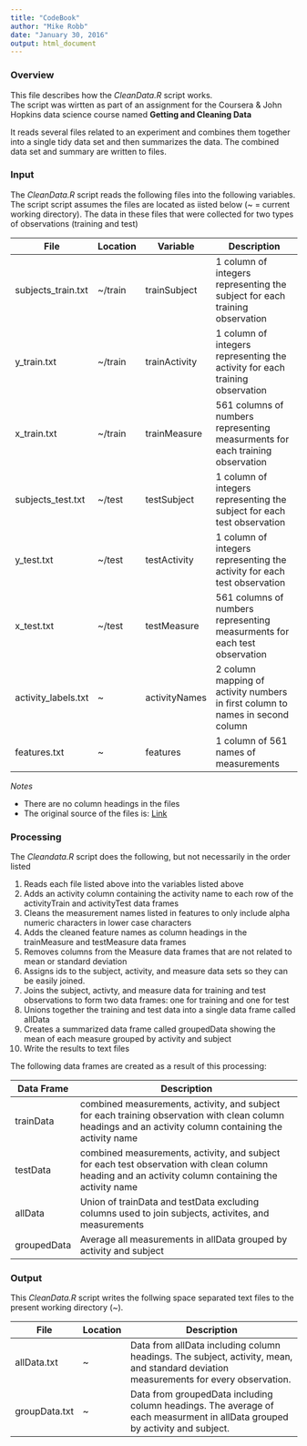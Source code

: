 ```yaml
---
title: "CodeBook"
author: "Mike Robb"
date: "January 30, 2016"
output: html_document
---
```


### Overview
This file describes how the _CleanData.R_ script works.  
The script was wirtten as part of an assignment for the Coursera & John Hopkins data science course named **Getting and Cleaning Data**

It reads several files related to an experiment and combines them together into a single tidy
data set and then summarizes the data.  The combined data set and summary are written to files.

### Input
The _CleanData.R_ script reads the following files into the following variables.
The script script assumes the files are located as iisted below (~ = current working directory).
The data in these files that were collected for two types of observations (training and test)

File  | Location  | Variable  | Description   
---   | ---     | ---   | ---   
subjects_train.txt  | ~/train   | trainSubject | 1 column of integers representing the subject for each training observation  
y_train.txt   | ~/train   | trainActivity   | 1 column of integers representing the activity for each training observation  
x_train.txt   | ~/train   | trainMeasure    | 561 columns of numbers representing measurments for each training observation  
subjects_test.txt   | ~/test    | testSubject   | 1 column of integers representing the subject for each test observation   
y_test.txt    | ~/test    | testActivity    | 1 column of integers representing the activity for each test observation  
x_test.txt  | ~/test  | testMeasure   | 561 columns of numbers representing measurments for each test observation  
activity_labels.txt   | ~   | activityNames   | 2 column mapping of activity numbers in first column to names in second column   
features.txt  | ~   | features  | 1 column of 561 names of measurements   

_Notes_   
 * There are no column headings in the files  
 * The original source of the files is:  [Link](https://d396qusza40orc.cloudfront.net/getdata%2Fprojectfiles%2FUCI%20HAR%20Dataset.zip)
 

### Processing
The _Cleandata.R_ script does the following, but not necessarily in the order listed

1. Reads each file listed above into the variables listed above 
2. Adds an activity column containing the activity name to each row of the activityTrain and activityTest data frames 
3. Cleans the measurement names listed in features to only include alpha numeric characters in lower case characters 
4. Adds the cleaned feature names as column headings in the trainMeasure and testMeasure data frames 
5. Removes columns from the Measure data frames that are not related to mean or standard deviation 
6. Assigns ids to the subject, activity, and measure data sets so they can be easily joined. 
7. Joins the subject, activty, and measure data for training and test observations to form two data frames: one for training and one for test 
8. Unions together the training and test data into a single data frame called allData 
9. Creates a summarized data frame called groupedData showing the mean of each measure grouped by activity and subject  
10. Write the results to text files 

The following data frames are created as a result of this processing:

Data Frame  | Description
---   | ---   
trainData   | combined measurements, activity, and subject for each training observation with clean column headings and an activity column containing the activity name   
testData  | combined measurements, activity, and subject for each test observation with clean column heading  and an activity column containing the activity name  
allData   | Union of trainData and testData excluding columns used to join subjects, activites, and measurements  
groupedData | Average all measurements in allData grouped by activity and subject   

### Output  
This _CleanData.R_ script writes the follwing space separated text files to the present working directory (~).
 
File  | Location  | Description   
---   | ---   | ---
allData.txt   | ~   | Data from allData including column headings. The subject, activity, mean, and standard deviation measurements for every observation.  
groupData.txt | ~   | Data from groupedData including column headings.  The average of each measurment in allData grouped by activity and subject.  

